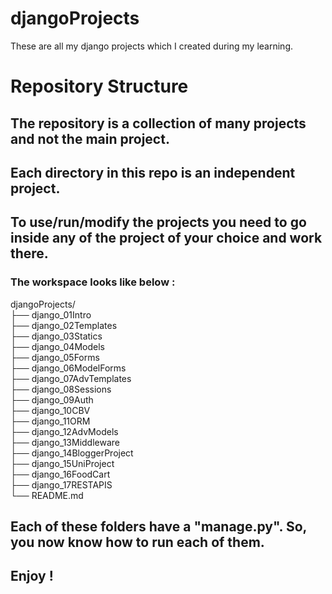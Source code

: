 # djangoProjects
These are all my django projects which I created during my learning.

# Repository Structure

## The repository is a collection of many projects and not the main project.
## Each directory in this repo is an independent project.
## To use/run/modify the projects you need to go inside any of the project of your choice and work there.

### The workspace looks like below :

djangoProjects/\
├── django_01Intro\
├── django_02Templates\
├── django_03Statics\
├── django_04Models\
├── django_05Forms\
├── django_06ModelForms\
├── django_07AdvTemplates\
├── django_08Sessions\
├── django_09Auth\
├── django_10CBV\
├── django_11ORM\
├── django_12AdvModels\
├── django_13Middleware\
├── django_14BloggerProject\
├── django_15UniProject\
├── django_16FoodCart\
├── django_17RESTAPIS\
└── README.md

## Each of these folders have a "manage.py". So, you now know how to run each of them. 
## Enjoy !

